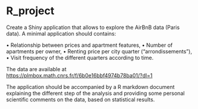 # R_project
Create a Shiny application that allows to explore the AirBnB data (Paris data). A minimal application should contains:

• Relationship between prices and apartment features,
• Number of apartments per owner,
• Renting price per city quarter (“arrondissements”),
• Visit frequency of the different quarters according to time.

The data are available at https://plmbox.math.cnrs.fr/f/6b0e16bbf4974b78ba01/?dl=1

The application should be accompanied by a R markdown document explaining the different step of the analysis and providing some personal scientific comments on the data, based on statistical results.

